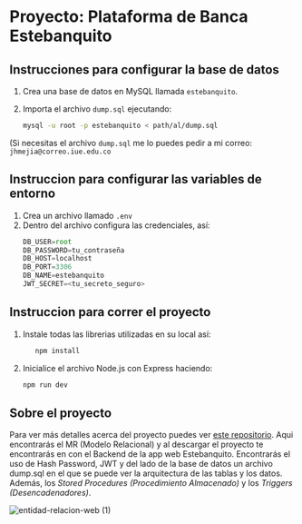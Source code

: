 # Proyecto: Plataforma de Banca Estebanquito

## Instrucciones para configurar la base de datos

1. Crea una base de datos en MySQL llamada `estebanquito`.
2. Importa el archivo `dump.sql` ejecutando:
   
   ```bash
   mysql -u root -p estebanquito < path/al/dump.sql

(Si necesitas el archivo `dump.sql` me lo puedes pedir a mi correo: `jhmejia@correo.iue.edu.co`

## Instruccion para configurar las variables de entorno
1. Crea un archivo llamado `.env`
2. Dentro del archivo configura las credenciales, así:
   ```javascript
   DB_USER=root
   DB_PASSWORD=tu_contraseña
   DB_HOST=localhost
   DB_PORT=3306
   DB_NAME=estebanquito
   JWT_SECRET=<tu_secreto_seguro>

## Instruccion para correr el proyecto
1. Instale todas las librerias utilizadas en su local así:
   ```powershell
      npm install
2. Inicialice el archivo Node.js con Express haciendo:
   ```powershell
   npm run dev

## Sobre el proyecto
Para ver más detalles acerca del proyecto puedes ver [este repositorio](https://github.com/JhonHander/estebanquito-back-end).
Aqui encontrarás el MR (Modelo Relacional) y al descargar el proyecto te encontrarás en con el Backend de la app web Estebanquito. Encontrarás el uso de Hash Password, JWT y del lado de la base de datos un archivo dump.sql en el que se puede ver la arquitectura de las tablas y los datos. Además, los *Stored Procedures (Procedimiento Almacenado)* y los *Triggers (Desencadenadores)*.

![entidad-relacion-web (1)](https://github.com/user-attachments/assets/ab79dcdd-aeb3-4f96-909b-de14e17ee633)

